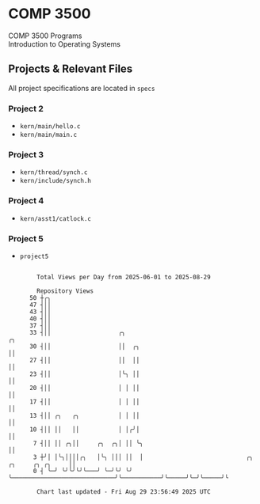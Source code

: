 # COMP 3500
COMP 3500 Programs  
Introduction to Operating Systems  
## Projects & Relevant Files
All project specifications are located in `specs`
### Project 2
- `kern/main/hello.c`
- `kern/main/main.c`
### Project 3
- `kern/thread/synch.c`
- `kern/include/synch.h`
### Project 4
- `kern/asst1/catlock.c`
### Project 5
- `project5`

```

        Total Views per Day from 2025-06-01 to 2025-08-29

        Repository Views
      50 ┼╭╮
      47 ┤││
      43 ┤││
      40 ┤││
      37 ┤││
      33 ┤││                   ╭╮                                                                ╭╮
      30 ┤││                   ││  ╭╮                                                            ││
      27 ┤││                   ││  ││                                                            ││
      23 ┤││                   │╰╮ ││                                                            ││
      20 ┤││                   │ │ ││                                                            ││
      17 ┤││                   │ │ ││                                                            ││
      13 ┤││ ╭╮   ╭╮           │ │ ││                                                            ││
      10 ┤││ ││   ││           │ │╭╯│                                                            ││
       7 ┤││ ││ ╭╮││     ╭╮  ╭╮│ ││ ╰╮                                                           ││
       3 ┼╯│ │╰╮││││╭╮   │╰╮ │││ ││  │                             ╭╮           ╭╮     ╭╮ ╭╮     ││
       0 ┤ ╰─╯ ╰╯╰╯╰╯╰───╯ ╰─╯╰╯ ╰╯  ╰─────────────────────────────╯╰───────────╯╰─────╯╰─╯╰─────╯╰

        Chart last updated - Fri Aug 29 23:56:49 2025 UTC
        
```
